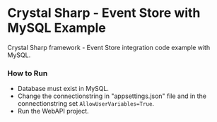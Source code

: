 # Crystal Sharp - Event Store with MySQL Example
Crystal Sharp framework - Event Store integration code example with MySQL.


### How to Run

* Database must exist in MySQL.
* Change the connectionstring in "appsettings.json" file and in the connectionstring set `AllowUserVariables=True`.
* Run the WebAPI project.
